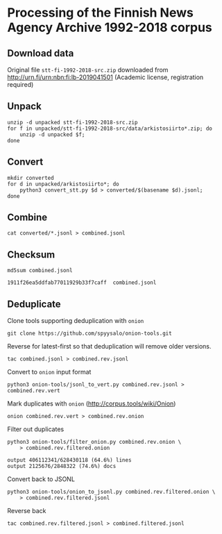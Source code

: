 # Processing of the Finnish News Agency Archive 1992-2018 corpus

## Download data

Original file `stt-fi-1992-2018-src.zip` downloaded from
<http://urn.fi/urn:nbn:fi:lb-2019041501> (Academic license,
registration required)

## Unpack

```
unzip -d unpacked stt-fi-1992-2018-src.zip
for f in unpacked/stt-fi-1992-2018-src/data/arkistosiirto*.zip; do
    unzip -d unpacked $f;
done
```

## Convert

```
mkdir converted
for d in unpacked/arkistosiirto*; do
    python3 convert_stt.py $d > converted/$(basename $d).jsonl;
done
```

## Combine

```
cat converted/*.jsonl > combined.jsonl
```

## Checksum

```
md5sum combined.jsonl
```

```
1911f26ea5ddfab77011929b33f7caff  combined.jsonl
```

## Deduplicate

Clone tools supporting deduplication with `onion`

```
git clone https://github.com/spyysalo/onion-tools.git
```

Reverse for latest-first so that deduplication will remove older versions.

```
tac combined.jsonl > combined.rev.jsonl
```

Convert to `onion` input format

```
python3 onion-tools/jsonl_to_vert.py combined.rev.jsonl > combined.rev.vert
```

Mark duplicates with `onion` (<http://corpus.tools/wiki/Onion>)

```
onion combined.rev.vert > combined.rev.onion
```

Filter out duplicates

```
python3 onion-tools/filter_onion.py combined.rev.onion \
    > combined.rev.filtered.onion
```

```
output 406112341/628430118 (64.6%) lines
output 2125676/2848322 (74.6%) docs
```

Convert back to JSONL

```
python3 onion-tools/onion_to_jsonl.py combined.rev.filtered.onion \
    > combined.rev.filtered.jsonl
```

Reverse back

```
tac combined.rev.filtered.jsonl > combined.filtered.jsonl
```
